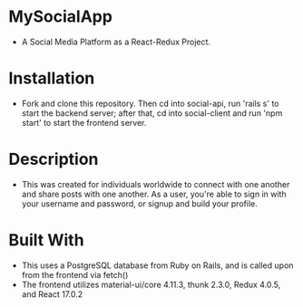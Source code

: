 # MySocialApp

- A Social Media Platform as a React-Redux Project. 

# Installation 

- Fork and clone this repository. Then cd into social-api, run 'rails s' to start the backend server; after that, cd into social-client and run 'npm start' to start the frontend server. 

# Description 

- This was created for individuals worldwide to connect with one another and share posts with one another. As a user, you're able to sign in with your username and password, or signup and build your profile.

# Built With 

- This uses a PostgreSQL database from Ruby on Rails, and is called upon from the frontend via fetch()
- The frontend utilizes material-ui/core 4.11.3, thunk 2.3.0, Redux 4.0.5, and React 17.0.2

